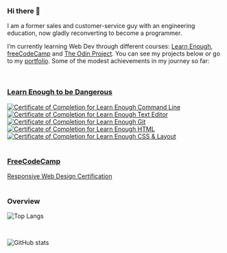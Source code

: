 ### Hi there 👋

I am a former sales and customer-service guy with an engineering education, now gladly reconverting to become a programmer.

I’m currently learning Web Dev through different courses: [Learn Enough](https://www.learnenough.com/), [freeCodeCamp](https://www.freecodecamp.org/learn) and [The Odin Project](https://www.theodinproject.com/). You can see my projects below or go to my [portfolio](https://etienne-bourganel.github.io/personal_portfolio/).
Some of the modest achievements in my journey so far:

<br>

### [Learn Enough to be Dangerous](https://www.learnenough.com/) ###

<a href="https://www.learnenough.com/certificates/cc63d352">
    <img src="https://www.learnenough.com/certificates/cc63d352/command-line-tutorial.svg" alt="Certificate of Completion for Learn Enough Command Line">
</a>
<a href="https://www.learnenough.com/certificates/cc63d352">
    <img src="https://www.learnenough.com/certificates/cc63d352/text-editor-tutorial.svg" alt="Certificate of Completion for Learn Enough Text Editor">
</a>
<a href="https://www.learnenough.com/certificates/cc63d352">
    <img src="https://www.learnenough.com/certificates/cc63d352/git-tutorial.svg" alt="Certificate of Completion for Learn Enough Git">
</a>
<a href="https://www.learnenough.com/certificates/cc63d352">
    <img src="https://www.learnenough.com/certificates/cc63d352/html-tutorial.svg" alt="Certificate of Completion for Learn Enough HTML"></a>
<a href="https://www.learnenough.com/certificates/cc63d352">
    <img src="https://www.learnenough.com/certificates/cc63d352/css-and-layout-tutorial.svg" alt="Certificate of Completion for Learn Enough CSS &amp; Layout">
</a>

<br>
<br>

### [FreeCodeCamp](https://www.freecodecamp.org/learn/)

<div>
    <a href="https://www.freecodecamp.org/learn/responsive-web-design/">
    Responsive Web Design Certification
    </a>
</div>

<br>

### Overview

![Top Langs](https://github-readme-stats.vercel.app/api/top-langs/?username=etienne-bourganel&theme=default)

<br>

![GitHub stats](https://github-readme-stats.vercel.app/api?username=etienne-bourganel&theme=default)
